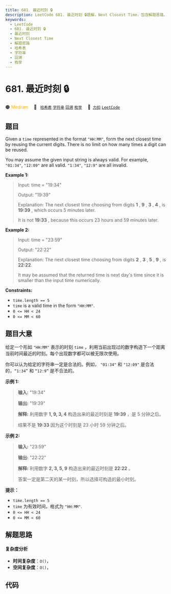 ```yaml
---
title: 681. 最近时刻 🔒
description: LeetCode 681. 最近时刻 🔒题解，Next Closest Time，包含解题思路、复杂度分析以及完整的 JavaScript 代码实现。
keywords:
  - LeetCode
  - 681. 最近时刻 🔒
  - 最近时刻
  - Next Closest Time
  - 解题思路
  - 哈希表
  - 字符串
  - 回溯
  - 枚举
---
```


# 681. 最近时刻 🔒

🟠 <font color=#ffb800>Medium</font>&emsp; 🔖&ensp; [`哈希表`](/tag/hash-table.md) [`字符串`](/tag/string.md) [`回溯`](/tag/backtracking.md) [`枚举`](/tag/enumeration.md)&emsp; 🔗&ensp;[`力扣`](https://leetcode.cn/problems/next-closest-time) [`LeetCode`](https://leetcode.com/problems/next-closest-time)

## 题目

Given a `time` represented in the format `"HH:MM"`, form the next closest time
by reusing the current digits. There is no limit on how many times a digit can
be reused.

You may assume the given input string is always valid. For example, `"01:34"`,
`"12:09"` are all valid. `"1:34"`, `"12:9"` are all invalid.



**Example 1:**

> Input: time = "19:34"
> 
> Output: "19:39"
> 
> Explanation: The next closest time choosing from digits **1** , **9** , **3** , **4** , is **19:39** , which occurs 5 minutes later.
> 
> It is not **19:33** , because this occurs 23 hours and 59 minutes later.

**Example 2:**

> Input: time = "23:59"
> 
> Output: "22:22"
> 
> Explanation: The next closest time choosing from digits **2** , **3** , **5** , **9** , is **22:22**.
> 
> It may be assumed that the returned time is next day's time since it is smaller than the input time numerically.

**Constraints:**

  * `time.length == 5`
  * `time` is a valid time in the form `"HH:MM"`.
  * `0 <= HH < 24`
  * `0 <= MM < 60`


## 题目大意

给定一个形如 `"HH:MM"` 表示的时刻 `time` ，利用当前出现过的数字构造下一个距离当前时间最近的时刻。每个出现数字都可以被无限次使用。

你可以认为给定的字符串一定是合法的。例如， `"01:34"` 和  `"12:09"` 是合法的，`“1:34”` 和 `“12:9”` 是不合法的。



**示例 1:**

> 
> 
> 
> 
> 
> **输入:** "19:34"
> 
> **输出:** "19:39"
> 
> **解释:** 利用数字 **1, 9, 3, 4** 构造出来的最近时刻是 **19:39** ，是 5 分钟之后。
> 
> 结果不是 **19:33** 因为这个时刻是 23 小时 59 分钟之后。
> 
> 

**示例 2:**

> 
> 
> 
> 
> 
> **输入:** "23:59"
> 
> **输出:** "22:22"
> 
> **解释:** 利用数字 **2, 3, 5, 9** 构造出来的最近时刻是 **22:22** 。 
> 
> 答案一定是第二天的某一时刻，所以选择可构造的最小时刻。
> 
> 



**提示：**

  * `time.length == 5`
  * `time` 为有效时间，格式为 `"HH:MM"`.
  * `0 <= HH < 24`
  * `0 <= MM < 60`


## 解题思路

#### 复杂度分析

- **时间复杂度**：`O()`，
- **空间复杂度**：`O()`，

## 代码

```javascript

```